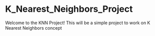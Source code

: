 # K_Nearest_Neighbors_Project
Welcome to the KNN Project! This will be a simple project to work on K Nearest Neighbors concept

